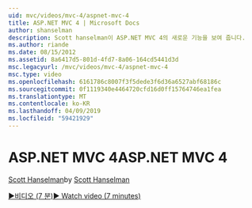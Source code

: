 ```yaml
---
uid: mvc/videos/mvc-4/aspnet-mvc-4
title: ASP.NET MVC 4 | Microsoft Docs
author: shanselman
description: Scott hanselman이 ASP.NET MVC 4의 새로운 기능을 보여 줍니다.
ms.author: riande
ms.date: 08/15/2012
ms.assetid: 8a6417d5-801d-4fd7-8a06-164cd5441d3d
msc.legacyurl: /mvc/videos/mvc-4/aspnet-mvc-4
msc.type: video
ms.openlocfilehash: 6161786c8007f3f5dede3f6d36a6527abf68186c
ms.sourcegitcommit: 0f1119340e4464720cfd16d0ff15764746ea1fea
ms.translationtype: MT
ms.contentlocale: ko-KR
ms.lasthandoff: 04/09/2019
ms.locfileid: "59421929"
---
```

# <a name="aspnet-mvc-4"></a><span data-ttu-id="b90e1-103">ASP.NET MVC 4</span><span class="sxs-lookup"><span data-stu-id="b90e1-103">ASP.NET MVC 4</span></span>

<span data-ttu-id="b90e1-104">[Scott Hanselman](https://github.com/shanselman)</span><span class="sxs-lookup"><span data-stu-id="b90e1-104">by [Scott Hanselman](https://github.com/shanselman)</span></span>

[<span data-ttu-id="b90e1-105">&#9654;비디오 (7 분)</span><span class="sxs-lookup"><span data-stu-id="b90e1-105">&#9654; Watch video (7 minutes)</span></span>](https://channel9.msdn.com/Blogs/ASP-NET-Site-Videos/aspnet-mvc-4)
